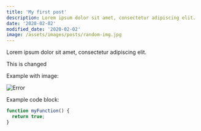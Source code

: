 ```yaml
---
title: 'My first post'
description: Lorem ipsum dolor sit amet, consectetur adipiscing elit.
date: '2020-02-02'
modified_date: '2020-02-02'
image: /assets/images/posts/random-img.jpg
---
```


Lorem ipsum dolor sit amet, consectetur adipiscing elit.

This is changed

Example with image:

![Error](@@baseUrl@@/assets/images/posts/error.png)

Example code block:

```js
function myFunction() {
  return true;
}
```
